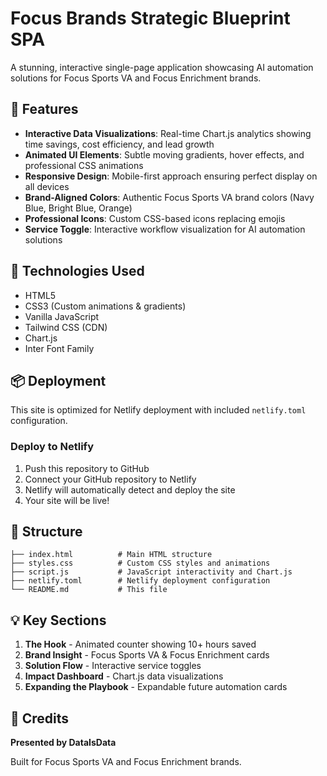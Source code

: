 # Focus Brands Strategic Blueprint SPA

A stunning, interactive single-page application showcasing AI automation solutions for Focus Sports VA and Focus Enrichment brands.

## 🎨 Features

- **Interactive Data Visualizations**: Real-time Chart.js analytics showing time savings, cost efficiency, and lead growth
- **Animated UI Elements**: Subtle moving gradients, hover effects, and professional CSS animations
- **Responsive Design**: Mobile-first approach ensuring perfect display on all devices
- **Brand-Aligned Colors**: Authentic Focus Sports VA brand colors (Navy Blue, Bright Blue, Orange)
- **Professional Icons**: Custom CSS-based icons replacing emojis
- **Service Toggle**: Interactive workflow visualization for AI automation solutions

## 🚀 Technologies Used

- HTML5
- CSS3 (Custom animations & gradients)
- Vanilla JavaScript
- Tailwind CSS (CDN)
- Chart.js
- Inter Font Family

## 📦 Deployment

This site is optimized for Netlify deployment with included `netlify.toml` configuration.

### Deploy to Netlify

1. Push this repository to GitHub
2. Connect your GitHub repository to Netlify
3. Netlify will automatically detect and deploy the site
4. Your site will be live!

## 🎯 Structure

```
├── index.html          # Main HTML structure
├── styles.css          # Custom CSS styles and animations
├── script.js           # JavaScript interactivity and Chart.js
├── netlify.toml        # Netlify deployment configuration
└── README.md           # This file
```

## 💡 Key Sections

1. **The Hook** - Animated counter showing 10+ hours saved
2. **Brand Insight** - Focus Sports VA & Focus Enrichment cards
3. **Solution Flow** - Interactive service toggles
4. **Impact Dashboard** - Chart.js data visualizations
5. **Expanding the Playbook** - Expandable future automation cards

## 📝 Credits

**Presented by DataIsData**

Built for Focus Sports VA and Focus Enrichment brands.

